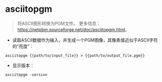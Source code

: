 # asciitopgm

> 将ASCII图形转换为PGM文件。
> 更多信息：<https://netpbm.sourceforge.net/doc/asciitopgm.html>。

- 读取ASCII数据作为输入，并生成一个PGM图像，其像素值近似于ASCII字符的“亮度”：

`asciitopgm {{path/to/input_file}} > {{path/to/output_file.pgm}}`

- 显示版本：

`asciitopgm -version`